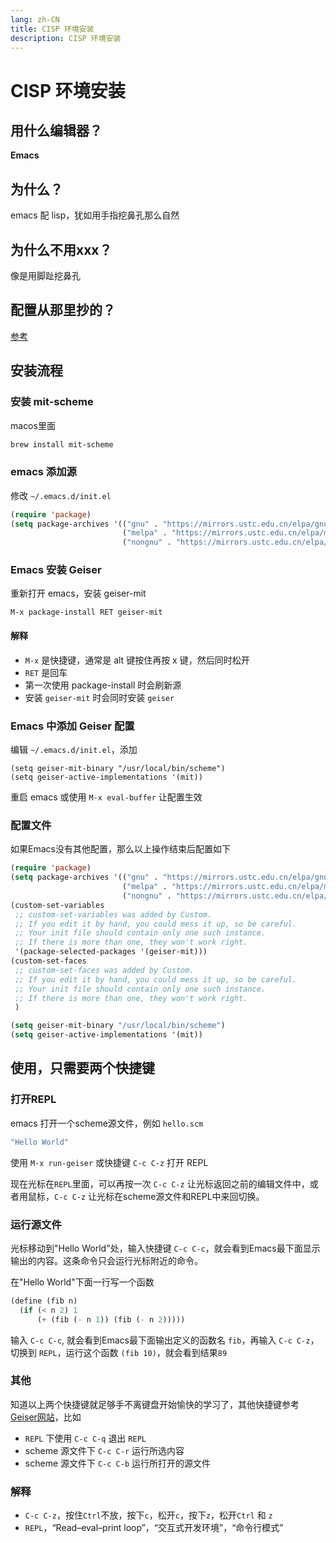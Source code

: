 ```yaml
---
lang: zh-CN
title: CISP 环境安装
description: CISP 环境安装
---
```


# CISP 环境安装

## 用什么编辑器？

**Emacs**

## 为什么？

emacs 配 lisp，犹如用手指挖鼻孔那么自然

## 为什么不用xxx？

像是用脚趾挖鼻孔

## 配置从那里抄的？

[参考][Setting up Emacs for SICP from Scratch]

## 安装流程

### 安装 mit-scheme

macos里面

```bash
brew install mit-scheme
```

### emacs 添加源

修改 `~/.emacs.d/init.el`

```lisp
(require 'package)
(setq package-archives '(("gnu" . "https://mirrors.ustc.edu.cn/elpa/gnu/")
                         ("melpa" . "https://mirrors.ustc.edu.cn/elpa/melpa/")
                         ("nongnu" . "https://mirrors.ustc.edu.cn/elpa/nongnu/")))
```

### Emacs 安装 Geiser

重新打开 emacs，安装 geiser-mit

```
M-x package-install RET geiser-mit
```

#### 解释
- `M-x` 是快捷键，通常是 alt 键按住再按 x 键，然后同时松开
- `RET` 是回车
- 第一次使用 package-install 时会刷新源
- 安装 `geiser-mit` 时会同时安装 `geiser`

### Emacs 中添加 Geiser 配置

编辑 `~/.emacs.d/init.el`，添加

```list
(setq geiser-mit-binary "/usr/local/bin/scheme")
(setq geiser-active-implementations '(mit))
```

重启 emacs 或使用 `M-x eval-buffer` 让配置生效

### 配置文件

如果Emacs没有其他配置，那么以上操作结束后配置如下

```lisp
(require 'package)
(setq package-archives '(("gnu" . "https://mirrors.ustc.edu.cn/elpa/gnu/")
                         ("melpa" . "https://mirrors.ustc.edu.cn/elpa/melpa/")
                         ("nongnu" . "https://mirrors.ustc.edu.cn/elpa/nongnu/")))
(custom-set-variables
 ;; custom-set-variables was added by Custom.
 ;; If you edit it by hand, you could mess it up, so be careful.
 ;; Your init file should contain only one such instance.
 ;; If there is more than one, they won't work right.
 '(package-selected-packages '(geiser-mit)))
(custom-set-faces
 ;; custom-set-faces was added by Custom.
 ;; If you edit it by hand, you could mess it up, so be careful.
 ;; Your init file should contain only one such instance.
 ;; If there is more than one, they won't work right.
 )

(setq geiser-mit-binary "/usr/local/bin/scheme")
(setq geiser-active-implementations '(mit))
```

## 使用，只需要两个快捷键

### 打开REPL

emacs 打开一个scheme源文件，例如 `hello.scm`

```lisp
"Hello World"
```

使用 `M-x run-geiser` 或快捷键 `C-c C-z` 打开 REPL

现在光标在`REPL`里面，可以再按一次 `C-c C-z` 让光标返回之前的编辑文件中，或者用鼠标，`C-c C-z` 让光标在scheme源文件和REPL中来回切换。

### 运行源文件

光标移动到"Hello World"处，输入快捷键 `C-c C-c`，就会看到Emacs最下面显示输出的内容。这条命令只会运行光标附近的命令。

在"Hello World"下面一行写一个函数

```lisp
(define (fib n)
  (if (< n 2) 1
      (+ (fib (- n 1)) (fib (- n 2)))))
```

输入 `C-c C-c`, 就会看到Emacs最下面输出定义的函数名 `fib`，再输入 `C-c C-z`，切换到 `REPL`，运行这个函数 `(fib 10)`，就会看到结果`89`

### 其他

知道以上两个快捷键就足够手不离键盘开始愉快的学习了，其他快捷键参考[Geiser网站][geiser]，比如
- `REPL` 下使用 `C-c C-q` 退出 `REPL`
- scheme 源文件下 `C-c C-r` 运行所选内容
- scheme 源文件下 `C-c C-b` 运行所打开的源文件

### 解释

- `C-c C-z`，按住`Ctrl`不放，按下`c`，松开`c`，按下`z`，松开`Ctrl` 和 `z`
- `REPL`，“Read–eval–print loop”，“交互式开发环境”，“命令行模式”


[Setting up Emacs for SICP from Scratch]: https://medium.com/@joshfeltonm/setting-up-emacs-for-sicp-from-scratch-daa6473885c5

[Geiser]: https://github.com/emacsmirror/geiser